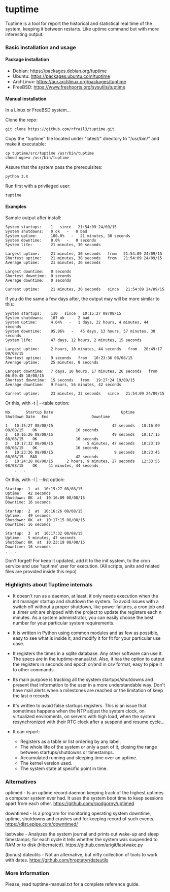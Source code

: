 tuptime
=======

Tuptime is a tool for report the historical and statistical real time of the system, keeping it between restarts. Like uptime command but with more interesting output.


### Basic Installation and usage

#### Package installation

* Debian: https://packages.debian.org/tuptime
* Ubuntu: https://packages.ubuntu.com/tuptime
* ArchLinux: https://aur.archlinux.org/packages/tuptime
* FreeBSD: https://www.freshports.org/sysutils/tuptime

#### Manual installation

In a Linux or FreeBSD system...

Clone the repo:

	git clone https://github.com/rfrail3/tuptime.git

Copy the "tuptime" file located under "latest/" directory to "/usr/bin/" and make it executable:

	cp tuptime/src/tuptime /usr/bin/tuptime
	chmod ugo+x /usr/bin/tuptime

Assure that the system pass the prerequisites:

	python 3.X 

Run first with a privileged user:

	tuptime

#### Examples

Sample output after install:

	System startups:	1   since   21:54:09 24/09/15
	System shutdowns:	0 ok   -   0 bad
	System uptime: 		100.0%   -   21 minutes, 30 seconds
	System downtime: 	0.0%   -   0 seconds
	System life: 		21 minutes, 30 seconds

	Largest uptime:		21 minutes, 30 seconds   from   21:54:09 24/09/15
	Shortest uptime:	21 minutes, 30 seconds   from   21:54:09 24/09/15
	Average uptime: 	21 minutes, 30 seconds

	Largest downtime:	0 seconds
	Shortest downtime:	0 seconds
	Average downtime: 	0 seconds

	Current uptime: 	21 minutes, 30 seconds   since   21:54:09 24/09/15

If you do the same a few days after, the output may will be more similar to this:

	System startups:	110   since   10:15:27 08/08/15
	System shutdowns:	107 ok  -   2 bad
	System uptime: 		4.04%   -   1 days, 22 hours, 4 minutes, 44 seconds
	System downtime: 	95.96%   -   45 days, 13 hours, 57 minutes, 30 seconds
	System life: 		47 days, 12 hours, 2 minutes, 15 seconds

	Largest uptime:		2 hours, 10 minutes, 44 seconds   from   20:49:17 09/08/15
	Shortest uptime:	9 seconds   from   10:23:36 08/08/15
	Average uptime: 	25 minutes, 8 seconds

	Largest downtime:	7 days, 10 hours, 17 minutes, 26 seconds   from   06:09:45 10/08/15
	Shortest downtime:	15 seconds   from   19:27:24 19/09/15
	Average downtime: 	9 hours, 56 minutes, 42 seconds

	Current uptime: 	23 minutes, 33 seconds   since   21:54:09 24/09/15

Or this, with -t | --table option:

	No.      Startup Date                              Uptime       Shutdown Date   End                   Downtime
                                                                                                                                    
	1   10:15:27 08/08/15                          42 seconds   10:16:09 08/08/15    OK                 16 seconds
	2   10:16:26 08/08/15                          49 seconds   10:17:15 08/08/15    OK                 16 seconds
	3   10:17:32 08/08/15               5 minutes, 47 seconds   10:23:19 08/08/15    OK                 16 seconds
	4   10:23:36 08/08/15                           9 seconds   10:23:45 08/08/15   BAD                 42 seconds
	5   10:24:28 08/08/15      2 hours, 9 minutes, 27 seconds   12:33:55 08/08/15    OK     41 minutes, 44 seconds
        . . .

Or this, with -l | --list option:

	Startup:  1  at  10:15:27 08/08/15
	Uptime:   42 seconds
	Shutdown: OK  at  10:16:09 08/08/15
	Downtime: 16 seconds

	Startup:  2  at  10:16:26 08/08/15
	Uptime:   49 seconds
	Shutdown: OK  at  10:17:15 08/08/15
	Downtime: 16 seconds

	Startup:  3  at  10:17:32 08/08/15
	Uptime:   5 minutes, 47 seconds
	Shutdown: OK  at  10:23:19 08/08/15
	Downtime: 16 seconds
	. . .

Don't forget! For keep it updated, add it to the init system, to the cron service and use 'tuptime' user for execution. (All scripts, units and related files are provided inside this repo)



### Highlights about Tuptime internals

- It doesn't run as a daemon, at least, it only needs execution when the init manager startup and shutdown the system. To avoid issues with a switch off without a proper shutdown, like power failures, a cron job and a .timer unit are shipped with the project to update the registers each n minutes. As a system administrator, you can easily choose the best number for your particular system requirements.

- It is written in Python using common modules and as few as possible, easy to see what is inside it, and modify it for fit for your particular use case.

- It registers the times in a sqlite database. Any other software can use it. The specs are in the tuptime-manual.txt. Also, it has the option to output the registers in seconds and epoch or/and in csv format, easy to pipe it to other commands.

- Its main purpose is tracking all the system startups/shutdowns and present that information to the user in a more understandable way. Don't have mail alerts when a milestones are reached or the limitation of keep the last n records.

- It's written to avoid false startups registers. This is an issue that sometimes happens when the NTP adjust the system clock, on virtualized enviroments, on servers with high load, when the system resynchronized with their RTC clock after a suspend and resume cycle...

- It can report:
  - Registers as a table or list ordering by any label.
  - The whole life of the system or only a part of it, closing the range between startups/shutdowns or timestamps.
  - Accumulated running and sleeping time over an uptime.
  - The kernel version used.
  - The system state at specific point in time.


### Alternatives

uptimed - Is an uptime record daemon keeping track of the highest uptimes a computer system ever had. It uses the system boot time to keep sessions apart from each other.
https://github.com/rpodgorny/uptimed

downtimed - Is a program for monitoring operating system downtime, uptime, shutdowns and crashes and for keeping record of such events.
https://dist.epipe.com/downtimed/

lastwake - Analyzes the system journal and prints out wake-up and sleep timestamps; for each cycle it tells whether the system was suspended to RAM or to disk (hibernated).
https://github.com/arigit/lastwake.py

(bonus) dateutils - Not an alternative, but nifty collection of tools to work with dates.
https://github.com/hroptatyr/dateutils


### More information

Please, read tuptime-manual.txt for a complete reference guide.
